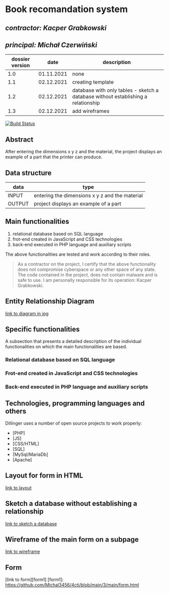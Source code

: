 # Book recomandation system

## _contractor: Kacper Grabkowski_
## _principal: Michał Czerwiński_


| dossier version | date | description |
| ------ | ------ | ------ |
| 1.0 | 01.11.2021 | none |
| 1.1 | 02.12.2021 | creating template |
| 1.2 | 02.12.2021 | database with only tables - sketch a database without establishing a relationship |
| 1.3 | 02.12.2021 | add wireframes |

[![Build Status](https://travis-ci.org/joemccann/dillinger.svg?branch=master)](https://travis-ci.org/joemccann/dillinger)

## Abstract 
After entering the dimensions x y z and the material, the project displays an example of a part that the printer can produce.

## Data structure

| data | type |
| ------ | ------ |
| INPUT | entering the dimensions x y z and the material |
| OUTPUT | project displays an example of a part |

## Main functionalities

1. relational database based on SQL language
1. frot-end created in JavaScript and CSS technologies
1. back-end executed in PHP language and auxiliary scripts

The above functionalities are tested and work according to their roles.

> As a contractor on the project, I certify that the above functionality 
> does not compromise cyberspace or any other space of any state. 
> The code contained in the project, does not contain malware and is safe to use. 
> I am personally responsible for its operation: Kacper Grabkowski.

## Entity Relationship Diagram

[link to diagram in jpg][erd]

## Specific functionalities

A subsection that presents a detailed description of the individual functionalities on which the main functionalities are based.

### Relational database based on SQL language

### Frot-end created in JavaScript and CSS technologies

### Back-end executed in PHP language and auxiliary scripts

## Technologies, programming languages and others

Dillinger uses a number of open source projects to work properly:

- [PHP]
- [JS]
- [CSS/HTML]
- [SQL]
- [MySql/MariaDb]
- [Apache]

 [erd]: <https://github.com/Michal3456/example_project/blob/main/sprites/Untitled%20Diagram.jpg>
 
## Layout for form in HTML

[link to layout][form]

## Sketch a database without establishing a relationship

[link to sketch a database][db]

## Wireframe of the main form on a subpage

[link to wireframe][wireframe]

[form]: <https://github.com/Michal3456/4cti/blob/main/3/sprites/layout.png>
[db]: <https://github.com/Michal3456/4cti/blob/main/3/sprites/sketch.png>
[wireframe]: <https://github.com/Michal3456/4cti/blob/main/3/sprites/wireframe.png>

## Form
[link to form][form1]
[form1]: <https://github.com/Michal3456/4cti/blob/main/3/main/form.html>
